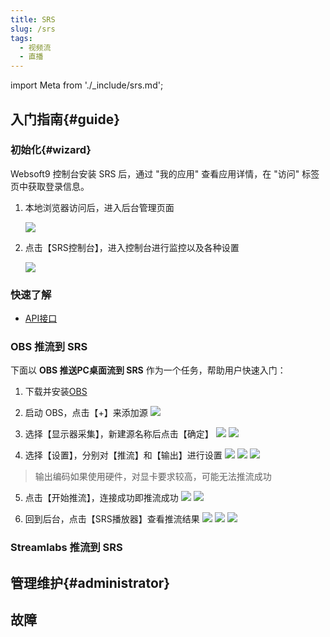 ```yaml
---
title: SRS
slug: /srs
tags:
  - 视频流
  - 直播
---
```


import Meta from './_include/srs.md';

<Meta name="meta" />

## 入门指南{#guide}

### 初始化{#wizard}

Websoft9 控制台安装 SRS 后，通过 "我的应用" 查看应用详情，在 "访问" 标签页中获取登录信息。  

1. 本地浏览器访问后，进入后台管理页面

   ![](https://libs.websoft9.com/Websoft9/DocsPicture/zh/srs/srs-init-websoft9.png)

2. 点击【SRS控制台】，进入控制台进行监控以及各种设置

   ![](https://libs.websoft9.com/Websoft9/DocsPicture/zh/srs/srs-console-websoft9.png)

### 快速了解

- [API接口](https://ossrs.net/lts/zh-cn/docs/v4/doc/http-api)

### OBS 推流到 SRS

下面以 **OBS 推送PC桌面流到 SRS** 作为一个任务，帮助用户快速入门：

1. 下载并安装[OBS](https://obsproject.com/download)

2. 启动 OBS，点击【+】来添加源
   ![](https://libs.websoft9.com/Websoft9/DocsPicture/zh/srs/srs-add-websoft9.png)

3. 选择【显示器采集】，新建源名称后点击【确定】
   ![](https://libs.websoft9.com/Websoft9/DocsPicture/zh/srs/srs-add1-websoft9.png)
   ![](https://libs.websoft9.com/Websoft9/DocsPicture/zh/srs/srs-add2-websoft9.png)

4. 选择【设置】，分别对【推流】和【输出】进行设置
   ![](https://libs.websoft9.com/Websoft9/DocsPicture/zh/srs/srs-set-websoft9.png)
   ![](https://libs.websoft9.com/Websoft9/DocsPicture/zh/srs/srs-set1-websoft9.png)
   ![](https://libs.websoft9.com/Websoft9/DocsPicture/zh/srs/srs-set2-websoft9.png)

  > 输出编码如果使用硬件，对显卡要求较高，可能无法推流成功

5. 点击【开始推流】，连接成功即推流成功
   ![](https://libs.websoft9.com/Websoft9/DocsPicture/zh/srs/srs-tl1-websoft9.png)
   ![](https://libs.websoft9.com/Websoft9/DocsPicture/zh/srs/srs-tl2-websoft9.png)

6. 回到后台，点击【SRS播放器】查看推流结果
   ![](https://libs.websoft9.com/Websoft9/DocsPicture/zh/srs/srs-view1-websoft9.png)
   ![](https://libs.websoft9.com/Websoft9/DocsPicture/zh/srs/srs-view2-websoft9.png)
   ![](https://libs.websoft9.com/Websoft9/DocsPicture/zh/srs/srs-view3-websoft9.png)


### Streamlabs 推流到 SRS



## 管理维护{#administrator}

## 故障
